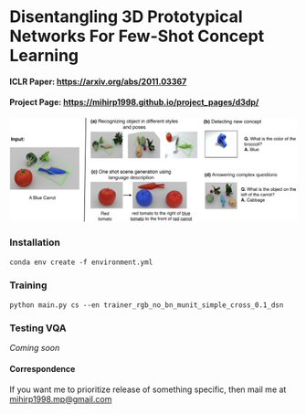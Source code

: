 # Disentangling 3D Prototypical Networks For Few-Shot Concept Learning
#### ICLR Paper: https://arxiv.org/abs/2011.03367
#### Project Page: https://mihirp1998.github.io/project_pages/d3dp/


<img src="images/fig1_dis.png"/>


### Installation

```
conda env create -f environment.yml
```

### Training

```
python main.py cs --en trainer_rgb_no_bn_munit_simple_cross_0.1_dsn
```


### Testing VQA

*Coming soon*


#### Correspondence

If you want me to prioritize release of something specific, then mail me at mihirp1998.mp@gmail.com 

